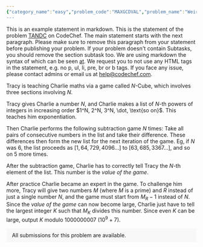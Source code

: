 ```yaml
---
{"category_name":"easy","problem_code":"MAXGCDVAL","problem_name":"Weird GCD Value","problemComponents":{"constraints":"- $1 \\leq T \\leq 10^6$\n- $1 \\leq k \\leq 10^6$\n","constraintsState":true,"subtasks":"","subtasksState":false,"inputFormat":"- The first line of the input contains a single integer $T$ denoting the number of test cases. The description of $T$ test cases follows.\n- The first and only line of each testcase contains a single integer $k$.\n","inputFormatState":true,"outputFormat":"For each testcase, output the number of ordered pairs $(a, b)$ such that $f(a, b) = k$.\n","outputFormatState":true,"sampleTestCases":{"0":{"id":1,"input":"2\n1\n3\n","output":"2\n6","explanation":"**Test case $1$**: For $k = 1$, we see that $f(1, 2) = f(2, 1) = 1$. Therefore the answer is $2$. It can be verified that there are no other pairs for which the $f$ value is $1$.\n\n**Test case $2$**: For $k = 3$, there exists $6$ ordered pairs for which the $f$ value is $3$. One of them is $(4, 3)$.\n","isDeleted":false}}},"video_editorial_url":"","languages_supported":{"0":"CPP14","1":"C","2":"JAVA","3":"PYTH 3.6","4":"CPP17","5":"PYTH","6":"PYP3","7":"CS2","8":"ADA","9":"PYPY","10":"TEXT","11":"PAS fpc","12":"NODEJS","13":"RUBY","14":"PHP","15":"GO","16":"HASK","17":"TCL","18":"PERL","19":"SCALA","20":"LUA","21":"kotlin","22":"BASH","23":"JS","24":"LISP sbcl","25":"rust","26":"PAS gpc","27":"BF","28":"CLOJ","29":"R","30":"D","31":"CAML","32":"FORT","33":"ASM","34":"swift","35":"FS","36":"WSPC","37":"LISP clisp","38":"SQL","39":"SCM guile","40":"PERL6","41":"ERL","42":"CLPS","43":"ICK","44":"NICE","45":"PRLG","46":"ICON","47":"COB","48":"SCM chicken","49":"PIKE","50":"SCM qobi","51":"ST","52":"SQLQ","53":"NEM"},"max_timelimit":5,"source_sizelimit":50000,"problem_author":"jeevanjyot","problem_tester":"","date_added":"20-11-2021","tags":{"0":"easy","1":"jeevanjyot","2":"number","3":"start18"},"problem_difficulty_level":"Unavailable","best_tag":"Number Theory","editorial_url":"https://discuss.codechef.com/problems/MAXGCDVAL","time":{"view_start_date":1637602200,"submit_start_date":1637602200,"visible_start_date":1637602200,"end_date":1735669800},"is_direct_submittable":false,"problemDiscussURL":"https://discuss.codechef.com/search?q=MAXGCDVAL","is_proctored":false,"visitedContests":{},"layout":"problem"}
---
```

This is an example statement in markdown. This is the statement of the problem [TANDC](https://codechef.com/problems/TANDC) on CodeChef. The main statement starts with the next paragraph. Please make sure to remove this paragraph from your statement before publishing your problem. If your problem doesn't contain Subtasks, you should remove the section subtask too. We are using markdown the syntax of which can be seen [at](https://github.com/showdownjs/showdown/wiki/Showdown's-Markdown-syntax). We request you to not use any HTML tags in the statement, e.g. no p, ul, li, pre, br or b tags. If you face any issue, please contact admins or email us at help@codechef.com.

Tracy is teaching Charlie maths via a game called $N$-Cube, which involves three sections involving $N$.

Tracy gives Charlie a number $N$, and Charlie makes a list of $N$-th powers of integers in increasing order $1^N, 2^N, 3^N, \dot, \text{so on}$. This teaches him exponentiation.

Then Charlie performs the following subtraction game $N$ times: Take all pairs of consecutive numbers in the list and take their difference. These differences then form the new list for the next iteration of the game. Eg, if $N$ was 6, the list proceeds as $[1, 64, 729, 4096 ... ]$ to $[63, 685, 3367 ...]$, and so on $5$ more times.

After the subtraction game, Charlie has to correctly tell Tracy the $N$-th element of the list. This number is the *value of the game*.

After practice Charlie became an expert in the game. To challenge him more, Tracy will give two numbers $M$ (where $M$ is a prime) and $R$ instead of just a single number $N$, and the game must start from $M_R - 1$ instead of $N$. Since the *value of the game* can now become large, Charlie just have to tell the largest integer $K$ such that $M_K$ divides this number. Since even $K$ can be large, output $K$ modulo 1000000007 ($10^9 + 7$).

<aside style='background: #f8f8f8;padding: 10px 15px;'><div>All submissions for this problem are available.</div></aside>
